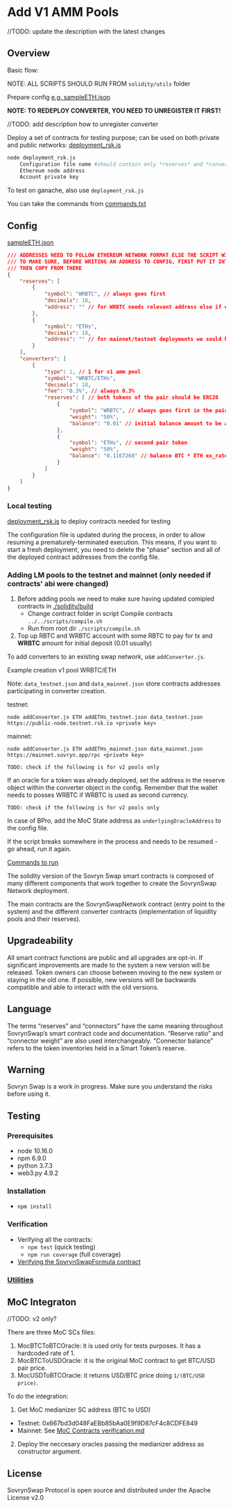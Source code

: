 ﻿# Add V1 AMM Pools

//TODO: update the description with the latest changes

## Overview

Basic flow:

NOTE: ALL SCRIPTS SHOULD RUN FROM ```solidity/utils``` folder

Prepare config [e.g. sampleETH.json](solidity/utils/sampleETH.json)

**NOTE: TO REDEPLOY CONVERTER, YOU NEED TO UNREGISTER IT FIRST!**   

//TODO: add description how to unregister converter

Deploy a set of contracts for testing purpose; can be used on both private and public networks:
[deployment_rsk.js](solidity/utils/deployment_rsk.js)  

```bash
node deployment_rsk.js
    Configuration file name #should contain only *reserves* and *converters*
    Ethereum node address
    Account private key
```  

To test on ganache, also use ```deployment_rsk.js```

You can take the commands from [commands.txt](solidity/utils/command.txt)  

## Config

[sampleETH.json](solidity/utils/sampleETH.json)

```json
/// ADDRESSES NEED TO FOLLOW ETHEREUM NETWORK FORMAT ELSE THE SCRIPT WILL FAIL
/// TO MAKE SURE, BEFORE WRITING AN ADDRESS TO CONFIG, FIRST PUT IT INTO SEARCH IN E.G. https://etherscan.io/
/// THEN COPY FROM THERE
{
    "reserves": [
        {
            "symbol": "WRBTC", // always goes first
            "decimals": 18,
            "address": "" // for WRBTC needs relevant address else if empty the token will be created
        },
        {
            "symbol": "ETHs",
            "decimals": 18,
            "address": "" // for mainnet/testnet deployments we sould have addresses; if empty the token will be created  
        }
    ],
    "converters": [
        {
            "type": 1, // 1 for v1 amm pool
            "symbol": "WRBTC/ETHs",
            "decimals": 18,
            "fee": "0.3%", // always 0.3%
            "reserves": [ // both tokens of the pair should be ERC20
                {
                    "symbol": "WRBTC", // always goes first in the pair
                    "weight": "50%",
                    "balance": "0.01" // initial balance amount to be added to the pool
                },
                {
                    "symbol": "ETHs", // second pair token
                    "weight": "50%",
                    "balance": "0.1167268" // balance BTC * ETH ex_rate, should be set right before deployment 
                }
            ]
        }
    ]
}
``` 

### Local testing

[deployment_rsk.js](solidity/utils/deployment_rsk.js) to deploy contracts needed for testing  

The configuration file is updated during the process, in order to allow resuming a prematurely-terminated execution. This means, if you want to start a fresh deployment, you need to delete the "phase" section and all of the deployed contract addresses from the config file.  

### Adding LM pools to the testnet and mainnet (only needed if contracts' abi were changed)

1. Before adding pools we need to make sure having updated comipled contracts in [./solidity/build](./solidity/build)
   - Change contract folder in script Compile contracts `../../scripts/compile.sh`
   - Run from root dir `./scripts/compile.sh`
2. Top up RBTC and WRBTC account with some RBTC to pay for tx and **WRBTC** amount for initial deposit (0.01 usually)

To add converters to an existing swap network, use ```addConverter.js```.

Example creation v1 pool WRBTC/ETH  

Note: `data_testnet.json` and `data_mainnet.json` store contracts addresses participating in converter creation.

testnet:  

```node addConverter.js ETH addETHs_testnet.json data_testnet.json https://public-node.testnet.rsk.co <private key>```  

mainnet:  

```node addConverter.js ETH addETHs_mainnet.json data_mainnet.json https://mainnet.sovryn.app/rpc <private key>```

```TODO: check if the following is for v2 pools only```

If an oracle for a token was already deployed, set the address in the reserve object within the converter object in the config. Remember that the wallet needs to posses WRBTC if WRBTC is used as second currency.  

```TODO: check if the following is for v2 pools only```

In case of BPro, add the MoC State address as  ```underlyingOracleAddress``` to the config file.

If the script breaks somewhere in the process and needs to be resumed - go ahead, run it again.

[Commands to run](solidity/utils/command.txt)

The solidity version of the Sovryn Swap smart contracts is composed of many different components that work together to create the SovrynSwap Network deployment.

The main contracts are the SovrynSwapNetwork contract (entry point to the system) and the different converter contracts (implementation of liquidity pools and their reserves).

## Upgradeability

All smart contract functions are public and all upgrades are opt-in. If significant improvements are made to the system a new version will be released. Token owners can choose between moving to the new system or staying in the old one. If possible, new versions will be backwards compatible and able to interact with the old versions.

## Language

The terms “reserves” and “connectors” have the same meaning throughout SovrynSwap’s smart contract code and documentation. “Reserve ratio” and “connector weight” are also used interchangeably. “Connector balance” refers to the token inventories held in a Smart Token’s reserve.

## Warning

Sovryn Swap is a work in progress. Make sure you understand the risks before using it.

## Testing

### Prerequisites

* node 10.16.0
* npm 6.9.0
* python 3.7.3
* web3.py 4.9.2

### Installation

* `npm install`

### Verification

* Verifying all the contracts:
  * `npm test` (quick testing)
  * `npm run coverage` (full coverage)
* [Verifying the SovrynSwapFormula contract](solidity/python/README.md)

### [Utilities](solidity/utils/README.md)

## MoC Integraton

//TODO: v2 only?  

There are three MoC SCs files:
1. MocBTCToBTCOracle: it is used only for tests purposes. It has a hardcoded rate of 1.
2. MocBTCToUSDOracle: it is the original MoC contract to get BTC/USD pair price.
3. MocUSDToBTCOracle: it returns USD/BTC price doing `1/(BTC/USD price)`.

To do the integration:

1. Get MoC medianizer SC address (BTC to USD)
  - Testnet: 0x667bd3d048FaEBb85bAa0E9f9D87cF4c8CDFE849
  - Mainnet: See [MoC Contracts verification.md](https://github.com/money-on-chain/main-RBTC-contract/blob/master/Contracts%20verification.md)
2. Deploy the neccesary oracles passing the medianizer address as constructor argument.

## License

SovrynSwap Protocol is open source and distributed under the Apache License v2.0
